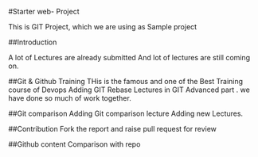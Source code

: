 #Starter web- Project

This is GIT Project, which we are using as Sample project

##Introduction

A lot of Lectures are already submitted
And lot of lectures are still coming on. 

##Git & Github Training
THis is the famous and one of the Best Training course of Devops
Adding GIT Rebase Lectures in GIT Advanced part . we have done so much of work together.


##Git comparison
Adding Git comparison lecture
Adding new Lectures.

##Contribution
Fork the report and raise pull request for review 

##Github content
Comparison with repo
